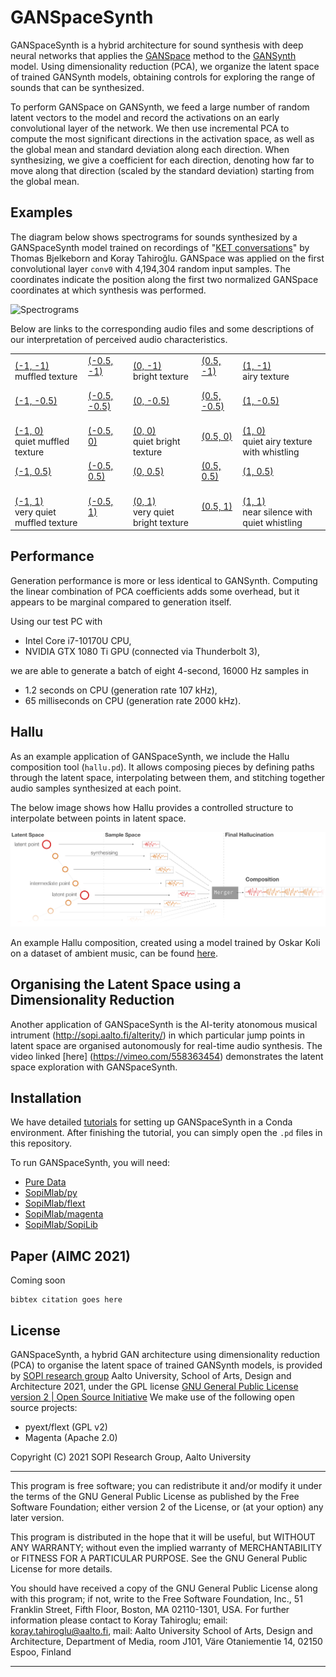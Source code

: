# GANSpaceSynth

GANSpaceSynth is a hybrid architecture for sound synthesis with deep neural networks that applies the [GANSpace](https://arxiv.org/abs/2004.02546) method to the [GANSynth](https://openreview.net/forum?id=H1xQVn09FX) model. Using dimensionality reduction (PCA), we organize the latent space of trained GANSynth models, obtaining controls for exploring the range of sounds that can be synthesized.

To perform GANSpace on GANSynth, we feed a large number of random latent vectors to the model and record the activations on an early convolutional layer of the network. We then use incremental PCA to compute the most significant directions in the activation space, as well as the global mean and standard deviation along each direction. When synthesizing, we give a coefficient for each direction, denoting how far to move along that direction (scaled by the standard deviation) starting from the global mean.

## Examples

The diagram below shows spectrograms for sounds synthesized by a GANSpaceSynth model trained on recordings of "[KET conversations](https://vimeo.com/176701167)" by Thomas Bjelkeborn and Koray Tahiroğlu. GANSpace was applied on the first convolutional layer `conv0` with 4,194,304 random input samples. The coordinates indicate the position along the first two normalized GANSpace coordinates at which synthesis was performed.

![Spectrograms](media/ct-conversations-model_spectrograms/plot.svg)

Below are links to the corresponding audio files and some descriptions of our interpretation of perceived audio characteristics.

<table>
    <tr>
        <td>
            <a href="media/ct-conversations-model_spectrograms/wave_-1.0,-1.0.wav">(-1, -1)</a><br>
            muffled texture
        </td>
        <td>
            <a href="media/ct-conversations-model_spectrograms/wave_-0.5,-1.0.wav">(-0.5, -1)</a><br>
            &nbsp;
        </td>
        <td>
            <a href="media/ct-conversations-model_spectrograms/wave_0.0,-1.0.wav">(0, -1)</a><br>
            bright texture
        </td>
        <td>
            <a href="media/ct-conversations-model_spectrograms/wave_0.5,-1.0.wav">(0.5, -1)</a><br>
            &nbsp;
        </td>
        <td>
            <a href="media/ct-conversations-model_spectrograms/wave_1.0,-1.0.wav">(1, -1)</a><br>
            airy texture
        </td>
    </tr>
    <tr>
        <td>
            <a href="media/ct-conversations-model_spectrograms/wave_-1.0,-0.5.wav">(-1, -0.5)</a><br>
            &nbsp;
        </td>
        <td>
            <a href="media/ct-conversations-model_spectrograms/wave_-0.5,-0.5.wav">(-0.5, -0.5)</a><br>
            &nbsp;
        </td>
        <td>
            <a href="media/ct-conversations-model_spectrograms/wave_0.0,-0.5.wav">(0, -0.5)</a><br>
            &nbsp;
        </td>
        <td>
            <a href="media/ct-conversations-model_spectrograms/wave_0.5,-0.5.wav">(0.5, -0.5)</a><br>
            &nbsp;
        </td>
        <td>
            <a href="media/ct-conversations-model_spectrograms/wave_1.0,-0.5.wav">(1, -0.5)</a><br>
            &nbsp;
        </td>
    </tr>
    <tr>
        <td>
            <a href="media/ct-conversations-model_spectrograms/wave_-1.0,0.0.wav">(-1, 0)</a><br>
            quiet muffled texture
        </td>
        <td>
            <a href="media/ct-conversations-model_spectrograms/wave_-0.5,0.0.wav">(-0.5, 0)</a><br>
            &nbsp;
        </td>
        <td>
            <a href="media/ct-conversations-model_spectrograms/wave_0.0,0.0.wav">(0, 0)</a><br>
            quiet bright texture
        </td>
        <td>
            <a href="media/ct-conversations-model_spectrograms/wave_0.5,0.0.wav">(0.5, 0)</a><br>
            &nbsp;
        </td>
        <td>
            <a href="media/ct-conversations-model_spectrograms/wave_1.0,0.0.wav">(1, 0)</a><br>
            quiet airy texture with whistling
        </td>
    </tr>
    <tr>
        <td>
            <a href="media/ct-conversations-model_spectrograms/wave_-1.0,0.5.wav">(-1, 0.5)</a><br>
            &nbsp;
        </td>
        <td>
            <a href="media/ct-conversations-model_spectrograms/wave_-0.5,0.5.wav">(-0.5, 0.5)</a><br>
            &nbsp;
        </td>
        <td>
            <a href="media/ct-conversations-model_spectrograms/wave_0.0,0.5.wav">(0, 0.5)</a><br>
            &nbsp;
        </td>
        <td>
            <a href="media/ct-conversations-model_spectrograms/wave_0.5,0.5.wav">(0.5, 0.5)</a><br>
            &nbsp;
        </td>
        <td>
            <a href="media/ct-conversations-model_spectrograms/wave_1.0,0.5.wav">(1, 0.5)</a><br>
            &nbsp;
        </td>
    </tr>
    <tr>
        <td>
            <a href="media/ct-conversations-model_spectrograms/wave_-1.0,1.0.wav">(-1, 1)</a><br>
            very quiet muffled texture
        </td>
        <td>
            <a href="media/ct-conversations-model_spectrograms/wave_-0.5,1.0.wav">(-0.5, 1)</a><br>
            &nbsp;
        </td>
        <td>
            <a href="media/ct-conversations-model_spectrograms/wave_0.0,1.0.wav">(0, 1)</a><br>
            very quiet bright texture
        </td>
        <td>
            <a href="media/ct-conversations-model_spectrograms/wave_0.5,1.0.wav">(0.5, 1)</a><br>
            &nbsp;
        </td>
        <td>
            <a href="media/ct-conversations-model_spectrograms/wave_1.0,1.0.wav">(1, 1)</a><br>
            near silence with quiet whistling
        </td>
    </tr>
</table>

## Performance

Generation performance is more or less identical to GANSynth. Computing the linear combination of PCA coefficients adds some overhead, but it appears to be marginal compared to generation itself.

Using our test PC with

- Intel Core i7-10170U CPU,
- NVIDIA GTX 1080 Ti GPU (connected via Thunderbolt 3),

we are able to generate a batch of eight 4-second, 16000 Hz samples in

- 1.2 seconds on CPU (generation rate 107 kHz),
- 65 milliseconds on CPU (generation rate 2000 kHz).

## Hallu

As an example application of GANSpaceSynth, we include the Hallu composition tool (`hallu.pd`). It allows composing pieces by defining paths through the latent space, interpolating between them, and stitching together audio samples synthesized at each point.

The below image shows how Hallu provides a controlled structure to interpolate between points in latent space.

![Hallu](media/HALLU22.png)

An example Hallu composition, created using a model trained by Oskar Koli on a dataset of ambient music, can be found [here](https://drive.google.com/file/d/1grkiBEehfNOD_2wj-EG0SO0CBK4_hyPz/view?usp=sharing).


## Organising the Latent Space using a Dimensionality Reduction
Another application of GANSpaceSynth is the AI-terity atonomous musical intrument (http://sopi.aalto.fi/alterity/) in which particular jump points in latent space are organised autonomously for real-time audio synthesis.  The video linked [here] (https://vimeo.com/558363454) demonstrates the latent space exploration with GANSpaceSynth.


## Installation

We have detailed [tutorials](https://github.com/SopiMlab/DeepLearningWithAudio/tree/master/utilities/pyext-setup) for setting up GANSpaceSynth in a Conda environment. After finishing the tutorial, you can simply open the `.pd` files in this repository.

To run GANSpaceSynth, you will need:

- [Pure Data](https://puredata.info/)
- [SopiMlab/py](https://github.com/SopiMlab/py)
- [SopiMlab/flext](https://github.com/SopiMlab/flext)
- [SopiMlab/magenta](https://github.com/SopiMlab/magenta)
- [SopiMlab/SopiLib](https://github.com/SopiMlab/SopiLib)

## Paper (AIMC 2021)

Coming soon

```
bibtex citation goes here
```

## License

GANSpaceSynth, a hybrid GAN architecture using dimensionality reduction (PCA) to organise the latent space of trained GANSynth models, is provided by [SOPI research group](https://sopi.aalto.fi) Aalto University, School of Arts, Design and Architecture 2021, under the GPL license [GNU General Public License version 2 | Open Source Initiative](https://opensource.org/licenses/gpl-2.0.php) We make use of the following open source projects:
 
- pyext/flext (GPL v2)
- Magenta (Apache 2.0)
 
Copyright (C) 2021 SOPI Research Group, Aalto University

--------------------------------------------------------------------

This program is free software; you can redistribute it and/or modify it under the terms of the GNU General Public License as published by the Free Software Foundation; either version 2 of the License, or (at your option) any later version.
 

This program is distributed in the hope that it will be useful, but WITHOUT ANY WARRANTY; without even the implied warranty of MERCHANTABILITY or FITNESS FOR A PARTICULAR PURPOSE.  See the GNU General Public License for more details.

You should have received a copy of the GNU General Public License along with this program; if not, write to the Free Software Foundation, Inc., 51 Franklin Street, Fifth Floor, Boston, MA  02110-1301, USA. For further information please contact to Koray Tahiroglu; email: koray.tahiroglu@aalto.fi, mail: Aalto University School of Arts, Design and Architecture, Department of Media, room J101, Väre Otaniementie 14, 02150 Espoo, Finland

------------------------
